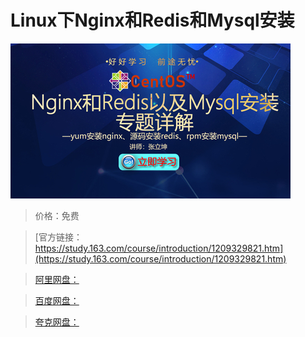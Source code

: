 # Linux下Nginx和Redis和Mysql安装

![img](../../../assets/study163/free/6588a568cbb54471b4d4ef9344f3ed2c.jpg)

> 价格：免费

> [官方链接：https://study.163.com/course/introduction/1209329821.htm](https://study.163.com/course/introduction/1209329821.htm)

> [阿里网盘：]()

> [百度网盘：]()

> [夸克网盘：]()
